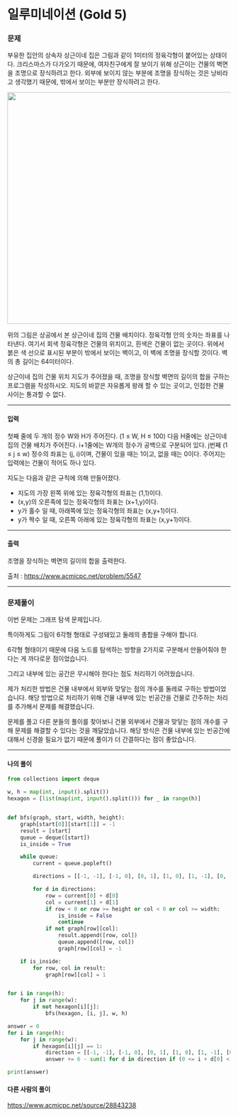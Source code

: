 # 일루미네이션 (Gold 5)

### 문제

부유한 집안의 상속자 상근이네 집은 그림과 같이 1미터의 정육각형이 붙어있는 상태이다. 크리스마스가 다가오기 때문에, 여자친구에게 잘 보이기 위해 상근이는 건물의 벽면을 조명으로 장식하려고 한다. 외부에 보이지 않는 부분에 조명을 장식하는 것은 낭비라고 생각했기 때문에, 밖에서 보이는 부분만 장식하려고 한다.

<img src="https://onlinejudgeimages.s3-ap-northeast-1.amazonaws.com/upload/images/building.png" width="522px"/>

위의 그림은 상공에서 본 상근이네 집의 건물 배치이다. 정육각형 안의 숫자는 좌표를 나타낸다. 여기서 회색 정육각형은 건물의 위치이고, 흰색은 건물이 없는 곳이다. 위에서 붉은 색 선으로 표시된 부분이 밖에서 보이는 벽이고, 이 벽에 조명을 장식할 것이다. 벽의 총 길이는 64미터이다.

상근이네 집의 건물 위치 지도가 주어졌을 때, 조명을 장식할 벽면의 길이의 합을 구하는 프로그램을 작성하시오. 지도의 바깥은 자유롭게 왕래 할 수 있는 곳이고, 인접한 건물 사이는 통과할 수 없다.

---

#### 입력

첫째 줄에 두 개의 정수 W와 H가 주어진다. (1 ≤ W, H ≤ 100) 다음 H줄에는 상근이네 집의 건물 배치가 주어진다. i+1줄에는 W개의 정수가 공백으로 구분되어 있다. j번째 (1 ≤ j ≤ w) 정수의 좌표는 (j, i)이며, 건물이 있을 때는 1이고, 없을 때는 0이다. 주어지는 입력에는 건물이 적어도 하나 있다.

지도는 다음과 같은 규칙에 의해 만들어졌다.

* 지도의 가장 왼쪽 위에 있는 정육각형의 좌표는 (1,1)이다.
* (x,y)의 오른족에 있는 정육각형의 좌표는 (x+1,y)이다.
* y가 홀수 일 때, 아래쪽에 있는 정육각형의 좌표는 (x,y+1)이다.
* y가 짝수 일 때, 오른쪽 아래에 있는 정육각형의 좌표는 (x,y+1)이다.

---

#### 출력

조명을 장식하는 벽면의 길이의 합을 출력한다.

출처 : https://www.acmicpc.net/problem/5547

---

### 문제풀이

이번 문제는 그래프 탐색 문제입니다.

특이하게도 그림이 6각형 형태로 구성돼있고 둘레의 총합을 구해야 합니다.

6각형 형태이기 때문에 다음 노드를 탐색하는 방향을 2가지로 구분해서 만들어줘야 한다는 게 까다로운 점이었습니다.

그리고 내부에 있는 공간은 무시해야 한다는 점도 처리하기 어려웠습니다.

제가 처리한 방법은 건물 내부에서 외부와 맞닿는 점의 개수를 둘레로 구하는 방법이었습니다. 해당 방법으로 처리하기 위해 건물 내부에 있는 빈공간을 건물로 간주하는 처리를 추가해서 문제를 해결했습니다.

문제를 풀고 다른 분들의 풀이를 찾아보니 건물 외부에서 건물과 맞닿는 점의 개수를 구해 문제를 해결할 수 있다는 것을 깨달았습니다. 해당 방식은 건물 내부에 있는 빈공간에 대해서 신경쓸 필요가 없기 때문에 풀이가 더 간결하다는 점이 좋았습니다.

---

#### 나의 풀이

~~~python
from collections import deque

w, h = map(int, input().split())
hexagon = [list(map(int, input().split())) for _ in range(h)]


def bfs(graph, start, width, height):
    graph[start[0]][start[1]] = -1
    result = [start]
    queue = deque([start])
    is_inside = True

    while queue:
        current = queue.popleft()

        directions = [[-1, -1], [-1, 0], [0, 1], [1, 0], [1, -1], [0, -1]] if current[0] % 2 else [[-1, 0], [-1, 1], [0, 1], [1, 1], [1, 0], [0, -1]]

        for d in directions:
            row = current[0] + d[0]
            col = current[1] + d[1]
            if row < 0 or row >= height or col < 0 or col >= width:
                is_inside = False
                continue
            if not graph[row][col]:
                result.append([row, col])
                queue.append([row, col])
                graph[row][col] = -1

    if is_inside:
        for row, col in result:
            graph[row][col] = 1


for i in range(h):
    for j in range(w):
        if not hexagon[i][j]:
            bfs(hexagon, [i, j], w, h)

answer = 0
for i in range(h):
    for j in range(w):
        if hexagon[i][j] == 1:
            direction = [[-1, -1], [-1, 0], [0, 1], [1, 0], [1, -1], [0, -1]] if i % 2 else [[-1, 0], [-1, 1], [0, 1], [1, 1], [1, 0], [0, -1]]
            answer += 6 - sum(1 for d in direction if (0 <= i + d[0] < h) and (0 <= j + d[1] < w) and (hexagon[i+d[0]][j+d[1]] == 1))

print(answer)
~~~

#### 다른 사람의 풀이

https://www.acmicpc.net/source/28843238
